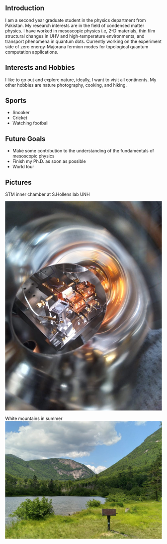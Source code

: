 ## Introduction
I am a second year graduate student in the physics department from Pakistan. My research interests are in the field of condensed matter physics. I have worked in mesoscopic physics i.e, 2-D materials, thin film structural changes in UHV and high-temperature environments, and transport phenomena in quantum dots. Currently working on the experiment side of zero energy-Majorana fermion modes for topological quantum computation applications.
## Interests and Hobbies 
I like to go out and explore nature, ideally, I want to visit all continents. My other hobbies are nature photography, cooking, and hiking.
## Sports
* Snooker 
* Cricket
* Watching football 
## Future Goals
* Make some contribution to the understanding of the fundamentals of mesoscopic physics
* Finish my Ph.D. as soon as possible
* World tour
## Pictures

STM inner chamber at S.Hollens lab UNH

![STM Chamber S.Hollens Lab UNH](https://github.com/Awais214/Wiki-Images/blob/main/STM.jpeg)

White mountains in summer
![White Mountains in Summer](https://github.com/Awais214/Wiki-Images/blob/main/White%20Mountains.jpeg)